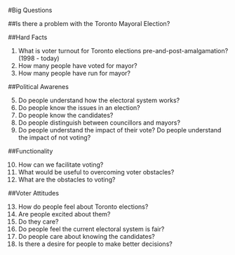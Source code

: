 #Big Questions 

##Is there a problem with the Toronto Mayoral Election? 


##Hard Facts
1. What is voter turnout for Toronto elections pre-and-post-amalgamation? (1998 - today)
2. How many people have voted for mayor? 
3. How many people have run for mayor? 


##Political Awarenes 
 
 5. Do people understand how the electoral system works? 
 6. Do people know the issues in an election? 
 7. Do people know the candidates? 
 8. Do people distinguish between councillors and mayors? 
 9. Do people understand the impact of their vote? Do people understand the impact of not voting? 
 
##Functionality 

10. How can we facilitate voting? 
11. What would be useful to overcoming voter obstacles? 
12. What are the obstacles to voting? 


##Voter Attitudes

13. How do people feel about Toronto elections? 
14. Are people excited about them? 
15. Do they care? 
16. Do people feel the current electoral system is fair? 
17. Do people care about knowing the candidates? 
18. Is there a desire for people to make better decisions? 









